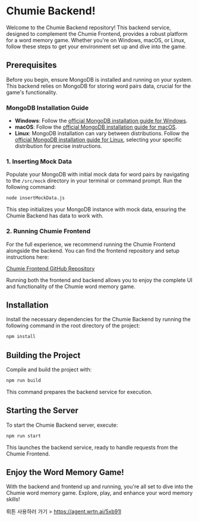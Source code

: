 # Chumie Backend!

Welcome to the Chumie Backend repository! This backend service, designed to complement the Chumie Frontend, provides a robust platform for a word memory game. Whether you're on Windows, macOS, or Linux, follow these steps to get your environment set up and dive into the game.

## Prerequisites

Before you begin, ensure MongoDB is installed and running on your system. This backend relies on MongoDB for storing word pairs data, crucial for the game's functionality.

### MongoDB Installation Guide

- **Windows**: Follow the [official MongoDB installation guide for Windows](https://docs.mongodb.com/manual/tutorial/install-mongodb-on-windows/).
- **macOS**: Follow the [official MongoDB installation guide for macOS](https://docs.mongodb.com/manual/tutorial/install-mongodb-on-os-x/).
- **Linux**: MongoDB installation can vary between distributions. Follow the [official MongoDB installation guide for Linux](https://docs.mongodb.com/manual/administration/install-on-linux/), selecting your specific distribution for precise instructions.

### 1. Inserting Mock Data

Populate your MongoDB with initial mock data for word pairs by navigating to the `/src/mock` directory in your terminal or command prompt. Run the following command:

```bash
node insertMockData.js
```

This step initializes your MongoDB instance with mock data, ensuring the Chumie Backend has data to work with.

### 2. Running Chumie Frontend

For the full experience, we recommend running the Chumie Frontend alongside the backend. You can find the frontend repository and setup instructions here:

[Chumie Frontend GitHub Repository](https://github.com/LegendaryPark/chumie-frontend)

Running both the frontend and backend allows you to enjoy the complete UI and functionality of the Chumie word memory game.

## Installation

Install the necessary dependencies for the Chumie Backend by running the following command in the root directory of the project:

```bash
npm install
```

## Building the Project

Compile and build the project with:

```bash
npm run build
```

This command prepares the backend service for execution.

## Starting the Server

To start the Chumie Backend server, execute:

```bash
npm run start
```

This launches the backend service, ready to handle requests from the Chumie Frontend.

## Enjoy the Word Memory Game!

With the backend and frontend up and running, you're all set to dive into the Chumie word memory game. Explore, play, and enhance your word memory skills!

뤼튼 사용하러 가기 > https://agent.wrtn.ai/5xb91l
